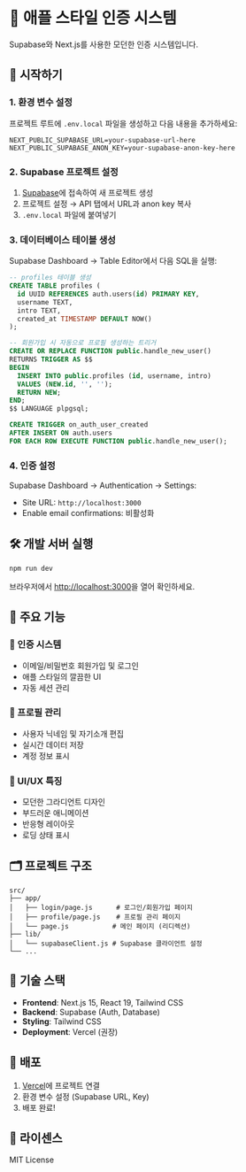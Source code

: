 # 🍎 애플 스타일 인증 시스템

Supabase와 Next.js를 사용한 모던한 인증 시스템입니다.

## 🚀 시작하기

### 1. 환경 변수 설정

프로젝트 루트에 `.env.local` 파일을 생성하고 다음 내용을 추가하세요:

```env
NEXT_PUBLIC_SUPABASE_URL=your-supabase-url-here
NEXT_PUBLIC_SUPABASE_ANON_KEY=your-supabase-anon-key-here
```

### 2. Supabase 프로젝트 설정

1. [Supabase](https://supabase.com)에 접속하여 새 프로젝트 생성
2. 프로젝트 설정 → API 탭에서 URL과 anon key 복사
3. `.env.local` 파일에 붙여넣기

### 3. 데이터베이스 테이블 생성

Supabase Dashboard → Table Editor에서 다음 SQL을 실행:

```sql
-- profiles 테이블 생성
CREATE TABLE profiles (
  id UUID REFERENCES auth.users(id) PRIMARY KEY,
  username TEXT,
  intro TEXT,
  created_at TIMESTAMP DEFAULT NOW()
);

-- 회원가입 시 자동으로 프로필 생성하는 트리거
CREATE OR REPLACE FUNCTION public.handle_new_user()
RETURNS TRIGGER AS $$
BEGIN
  INSERT INTO public.profiles (id, username, intro)
  VALUES (NEW.id, '', '');
  RETURN NEW;
END;
$$ LANGUAGE plpgsql;

CREATE TRIGGER on_auth_user_created
AFTER INSERT ON auth.users
FOR EACH ROW EXECUTE FUNCTION public.handle_new_user();
```

### 4. 인증 설정

Supabase Dashboard → Authentication → Settings:
- Site URL: `http://localhost:3000`
- Enable email confirmations: 비활성화

## 🛠️ 개발 서버 실행

```bash
npm run dev
```

브라우저에서 [http://localhost:3000](http://localhost:3000)을 열어 확인하세요.

## 📱 주요 기능

### 🔐 인증 시스템
- 이메일/비밀번호 회원가입 및 로그인
- 애플 스타일의 깔끔한 UI
- 자동 세션 관리

### 👤 프로필 관리
- 사용자 닉네임 및 자기소개 편집
- 실시간 데이터 저장
- 계정 정보 표시

### 🎨 UI/UX 특징
- 모던한 그라디언트 디자인
- 부드러운 애니메이션
- 반응형 레이아웃
- 로딩 상태 표시

## 🗂️ 프로젝트 구조

```
src/
├── app/
│   ├── login/page.js      # 로그인/회원가입 페이지
│   ├── profile/page.js    # 프로필 관리 페이지
│   └── page.js           # 메인 페이지 (리디렉션)
├── lib/
│   └── supabaseClient.js # Supabase 클라이언트 설정
└── ...
```

## 🔧 기술 스택

- **Frontend**: Next.js 15, React 19, Tailwind CSS
- **Backend**: Supabase (Auth, Database)
- **Styling**: Tailwind CSS
- **Deployment**: Vercel (권장)

## 🚀 배포

1. [Vercel](https://vercel.com)에 프로젝트 연결
2. 환경 변수 설정 (Supabase URL, Key)
3. 배포 완료!

## 📝 라이센스

MIT License
